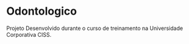 # Odontologico
Projeto Desenvolvido durante o curso de treinamento na Universidade Corporativa CISS.
